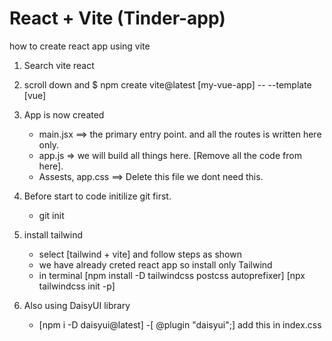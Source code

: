 # React + Vite (Tinder-app)

how to create react app using vite
1. Search vite react
2. scroll down and $ npm create vite@latest [my-vue-app] -- --template [vue]
3. App is now created
    - main.jsx ==> the primary entry point. and all the routes is written here only.
    - app.js => we will build all things here. [Remove all the code from here].
    - Assests, app.css ==> Delete this file we dont need this.
    
4. Before start to code initilize git first.
    - git init

5. install tailwind
    - select [tailwind + vite] and follow steps as shown
    - we have already creted react app so install only Tailwind
    - in terminal [npm install -D tailwindcss postcss autoprefixer] [npx tailwindcss init -p]

6. Also using DaisyUI library
    - [npm i -D daisyui@latest]
    -[ @plugin "daisyui";] add this in index.css